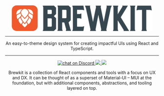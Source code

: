<p align="center">
  <img width="460" src=".build/storybook/assets/images/brewkit-logo.png">
</p>

---

<p align="center">An easy-to-theme design system for creating impactful UIs using React and TypeScript.</p>

---

<p align="center">
    <a href="https://discord.gg/G9MrfN">
        <img src="https://img.shields.io/discord/680131581066871038?logo=discord" alt="chat on Discord">
    </a>
    <a href="https://github.com/brewkit/brewkit-ui/blob/master/LICENSE">
        <img src="https://img.shields.io/badge/license-MIT-blue.svg">
    </a>
    <a href="https://github.com/storybookjs/storybook">
        <img src="https://cdn.jsdelivr.net/gh/storybookjs/brand@master/badge/badge-storybook.svg">
    </a>
</p>


<p align="center">
Brewkit is a collection of React components and tools with a focus on UX and DX. It can be thought of as a superset of
Material-UI – MUI at the foundation, but with additional components, abstractions, and tooling layered on top.
</p>
